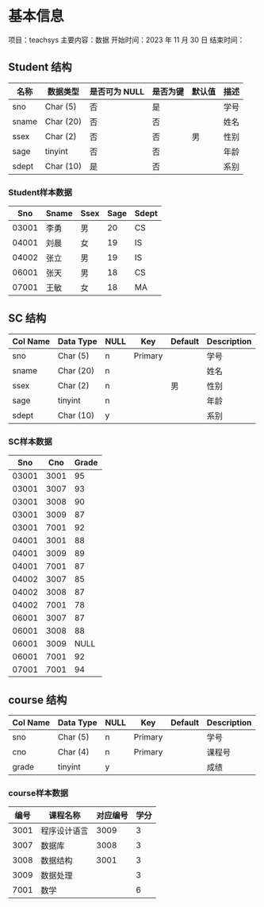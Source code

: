 # 基本信息

项目：teachsys
主要内容：数据
开始时间：2023 年 11 月 30 日
结束时间：

## Student 结构

| 名称  | 数据类型  | 是否可为 NULL | 是否为键 | 默认值 | 描述 |
| ----- | --------- | ------------- | -------- | ------ | ---- |
| sno   | Char (5)  | 否            | 是       |        | 学号 |
| sname | Char (20) | 否            | 否       |        | 姓名 |
| ssex  | Char (2)  | 否            | 否       | 男     | 性别 |
| sage  | tinyint   | 否            | 否       |        | 年龄 |
| sdept | Char (10) | 是            | 否       |        | 系别 |

### Student样本数据

| Sno | Sname | Ssex | Sage | Sdept |
| --- | --- | --- | --- | --- |
| 03001 | 李勇 | 男 | 20 | CS |
| 04001 | 刘晨 | 女 | 19 | IS |
| 04002 | 张立 | 男 | 19 | IS |
| 06001 | 张天 | 男 | 18 | CS |
| 07001 | 王敏 | 女 | 18 | MA |

## SC 结构

| Col Name | Data Type | NULL | Key | Default | Description |
| --- | --- | --- | --- | --- | --- |
| sno | Char (5) | n | Primary |  | 学号 |
| sname | Char (20) | n |  |  | 姓名 |
| ssex | Char (2) | n |  | 男 | 性别 |
| sage | tinyint | n |  |  | 年龄 |
| sdept | Char (10) | y |  |  | 系别 |

### SC样本数据

| Sno   | Cno  | Grade |
| ----- | ---- | ----- |
| 03001 | 3001 | 95    |
| 03001 | 3007 | 93    |
| 03001 | 3008 | 90    |
| 03001 | 3009 | 87    |
| 03001 | 7001 | 92    |
| 04001 | 3001 | 88    |
| 04001 | 3009 | 89    |
| 04001 | 7001 | 87    |
| 04002 | 3007 | 85 |
| 04002 | 3008 | 87 |
| 04002 | 7001 | 78 |
| 06001 | 3007 | 87 |
| 06001 | 3008 | 88 |
| 06001 | 3009 | NULL |
| 06001 | 7001 | 92 |
| 07001 | 7001 | 94 |

## course 结构

| Col Name | Data Type | NULL | Key | Default | Description |
| --- | --- | --- | --- | --- | --- |
| sno | Char (5) | n | Primary |  | 学号 |
| cno | Char (4) | n | Primary |  | 课程号 |
| grade | tinyint | y |  |  | 成绩 |

### course样本数据

| 编号 | 课程名称 | 对应编号 | 学分 |
| --- | --- | --- | --- |
| 3001 | 程序设计语言 | 3009 | 3 |
| 3007 | 数据库   | 3008 | 3   |
| 3008 | 数据结构 | 3001 | 3   |
| 3009 | 数据处理 |      | 3   |
| 7001 | 数学     |      | 6   |
